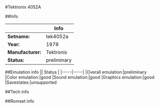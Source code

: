 #Tektronix 4052A

##Info

||Info|
|-----|-----|
|**Setname:**|tek4052a
|**Year:**|1978
|**Manufacturer:**|Tektronix
|**Status:**|preliminary

##Emulation info
|| Status |
|-----|-----|
|Overall emulation:|preliminary
|Color emulation:|good
|Sound emulation:|good
|Graphics emulation:|good
|Savestates:|unsupported

##Tech info

##Romset info

<!--- START OF EDITED COMMENT DO NOT TOUCH TEXT ABOVE-->
